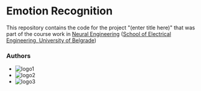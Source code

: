 # Emotion Recognition

This repository contains the code for the project "(enter title here)" that was part of the course work in [Neural Engineering](http://automatika.etf.bg.ac.rs/sr/13m051ni) ([School of Electrical Engineering, University of Belgrade](https://www.etf.bg.ac.rs/))

### Authors
* ![logo1](https://img.shields.io/github/followers/cokoladnomleko?label=Tamara%20Stajic&style=social)
* ![logo2](https://img.shields.io/github/followers/doxiekong?label=Jelena%20Jovanovic&style=social)
* ![logo3](https://img.shields.io/github/followers/nebojsa55?label=nebojsa%20Jovanovic&style=social)
